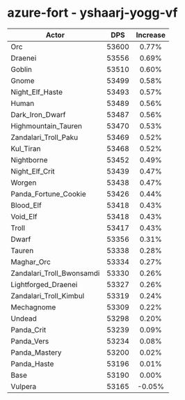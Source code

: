 # azure-fort - yshaarj-yogg-vf
| Actor | DPS | Increase |
|---|:---:|:---:|
|Orc|53600|0.77%|
|Draenei|53556|0.69%|
|Goblin|53510|0.60%|
|Gnome|53499|0.58%|
|Night_Elf_Haste|53493|0.57%|
|Human|53489|0.56%|
|Dark_Iron_Dwarf|53487|0.56%|
|Highmountain_Tauren|53470|0.53%|
|Zandalari_Troll_Paku|53469|0.52%|
|Kul_Tiran|53468|0.52%|
|Nightborne|53452|0.49%|
|Night_Elf_Crit|53439|0.47%|
|Worgen|53438|0.47%|
|Panda_Fortune_Cookie|53426|0.44%|
|Blood_Elf|53418|0.43%|
|Void_Elf|53418|0.43%|
|Troll|53417|0.43%|
|Dwarf|53356|0.31%|
|Tauren|53338|0.28%|
|Maghar_Orc|53334|0.27%|
|Zandalari_Troll_Bwonsamdi|53330|0.26%|
|Lightforged_Draenei|53327|0.26%|
|Zandalari_Troll_Kimbul|53319|0.24%|
|Mechagnome|53309|0.22%|
|Undead|53298|0.20%|
|Panda_Crit|53239|0.09%|
|Panda_Vers|53234|0.08%|
|Panda_Mastery|53200|0.02%|
|Panda_Haste|53196|0.01%|
|Base|53190|0.00%|
|Vulpera|53165|-0.05%|
